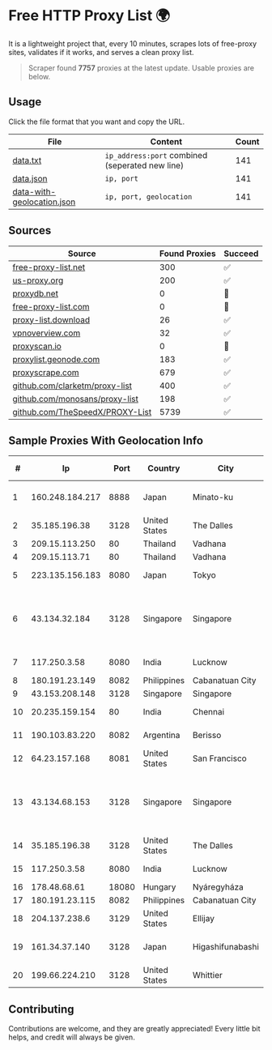 
# Free HTTP Proxy List 🌍

It is a lightweight project that, every 10 minutes, scrapes lots of free-proxy sites, validates if it works, and serves a clean proxy list.


> Scraper found **7757** proxies at the latest update. Usable proxies are below.

## Usage

Click the file format that you want and copy the URL.


|File|Content|Count|
|----|-------|-----|
|[data.txt](https://raw.githubusercontent.com/themiralay/Proxy-List-World/master/data.txt)|`ip_address:port` combined (seperated new line)|141|
|[data.json](https://raw.githubusercontent.com/themiralay/Proxy-List-World/master/data.json)|`ip, port`|141|
|[data-with-geolocation.json](https://raw.githubusercontent.com/themiralay/Proxy-List-World/master/data-with-geolocation.json)|`ip, port, geolocation`|141|

## Sources

|Source|Found Proxies|Succeed|
|------|-------------|-------|
|[free-proxy-list.net](https://free-proxy-list.net)|300|✅|
|[us-proxy.org](https://www.us-proxy.org)|200|✅|
|[proxydb.net](http://proxydb.net)|0|🚫|
|[free-proxy-list.com](https://free-proxy-list.com/?page=&port=&type%5B%5D=http&type%5B%5D=https&up_time=0&search=Search)|0|🚫|
|[proxy-list.download](https://www.proxy-list.download/HTTP)|26|✅|
|[vpnoverview.com](https://vpnoverview.com/privacy/anonymous-browsing/free-proxy-servers)|32|✅|
|[proxyscan.io](https://www.proxyscan.io)|0|🚫|
|[proxylist.geonode.com](https://proxylist.geonode.com/api/proxy-list?limit=300&page=1&sort_by=lastChecked&sort_type=desc&protocols=http,https)|183|✅|
|[proxyscrape.com](https://api.proxyscrape.com/v2/?request=displayproxies&protocol=http&timeout=10000&country=all&ssl=all&anonymity=all)|679|✅|
|[github.com/clarketm/proxy-list](https://raw.githubusercontent.com/clarketm/proxy-list/master/proxy-list-raw.txt)|400|✅|
|[github.com/monosans/proxy-list](https://raw.githubusercontent.com/monosans/proxy-list/main/proxies/http.txt)|198|✅|
|[github.com/TheSpeedX/PROXY-List](https://raw.githubusercontent.com/TheSpeedX/PROXY-List/master/http.txt)|5739|✅|


## Sample Proxies With Geolocation Info

|#|Ip|Port|Country|City|Internet Service Provider|
|-|--|----|-------|----|-------------------------|
|1|160.248.184.217|8888|Japan|Minato-ku|NTT PC Communications, Inc.|
|2|35.185.196.38|3128|United States|The Dalles|Google LLC|
|3|209.15.113.250|80|Thailand|Vadhana|catCloud|
|4|209.15.113.71|80|Thailand|Vadhana|catCloud|
|5|223.135.156.183|8080|Japan|Tokyo|So-net Corporation|
|6|43.134.32.184|3128|Singapore|Singapore|Shenzhen Tencent Computer Systems Company Limited|
|7|117.250.3.58|8080|India|Lucknow|Bharat Sanchar Nigam Ltd|
|8|180.191.23.149|8082|Philippines|Cabanatuan City|Globe Telecom|
|9|43.153.208.148|3128|Singapore|Singapore|Aceville Pte.ltd|
|10|20.235.159.154|80|India|Chennai|Microsoft Corporation|
|11|190.103.83.220|8082|Argentina|Berisso|Tecnologia WorkOut S.A.|
|12|64.23.157.168|8081|United States|San Francisco|DigitalOcean, LLC|
|13|43.134.68.153|3128|Singapore|Singapore|Shenzhen Tencent Computer Systems Company Limited|
|14|35.185.196.38|3128|United States|The Dalles|Google LLC|
|15|117.250.3.58|8080|India|Lucknow|Bharat Sanchar Nigam Ltd|
|16|178.48.68.61|18080|Hungary|Nyáregyháza|UPC|
|17|180.191.23.115|8082|Philippines|Cabanatuan City|Globe Telecom|
|18|204.137.238.6|3129|United States|Ellijay|Apogee Telecom Inc.|
|19|161.34.37.140|3128|Japan|Higashifunabashi|NTT PC Communications, Inc.|
|20|199.66.224.210|3128|United States|Whittier|GLOBAL IT|



## Contributing

Contributions are welcome, and they are greatly appreciated! Every
little bit helps, and credit will always be given.

